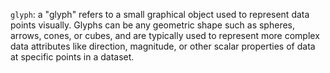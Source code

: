 
`glyph`: a "glyph" refers to a small graphical object used to represent data points visually. Glyphs can be any geometric shape such as spheres, arrows, cones, or cubes, and are typically used to represent more complex data attributes like direction, magnitude, or other scalar properties of data at specific points in a dataset.


